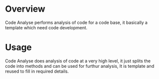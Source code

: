 # Overview
Code Analyse performs analysis of code for a code base, it basically a template which need code development.

# Usage
Code Analyse does analysis of code at a very high level, it just splits the code into methods and can be used
for furthur analysis, It is template and reused to fill in required details.
